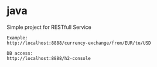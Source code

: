 # java
Simple project for RESTfull Service
```
Example:
http://localhost:8888/currency-exchange/from/EUR/to/USD
```
```
DB access:
http://localhost:8888/h2-console
```
